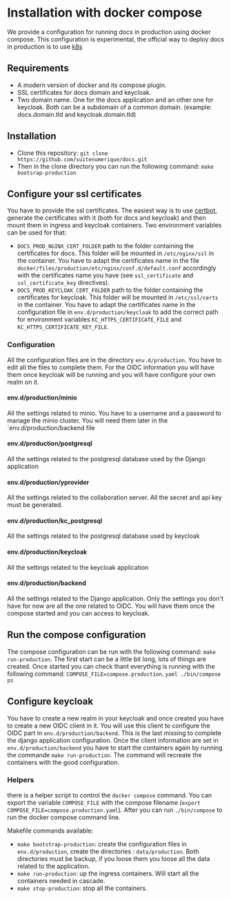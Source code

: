 # Installation with docker compose

We provide a configuration for running docs in production using docker compose. This configuration is experimental, the official way to deploy docs in production is to use [k8s](docs/installation/k8s.md)

## Requirements

- A modern version of docker and its compose plugin.
- SSL certificates for docs domain and keycloak.
- Two domain name. One for the docs application and an other one for keycloak. Both can be a subdomain of a common domain. (example: docs.domain.tld and keycloak.domain.tld)

## Installation

- Clone this repository: `git clone https://github.com/suitenumerique/docs.git`
- Then in the clone directory you can run the following command: `make bootsrap-production`

## Configure your ssl certificates

You have to provide the ssl certificates. The easiest way is to use [certbot](https://certbot.eff.org/), generate the certificates with it (both for docs and keycloak) and then mount them in ingress and keycloak containers. Two environment variables can be used for that: 
- `DOCS_PROD_NGINX_CERT_FOLDER` path to the folder containing the certificates for docs. This folder will be mounted in `/etc/nginx/ssl` in the container. You have to adapt the certificates name in the file `docker/files/production/etc/nginx/conf.d/default.conf` accordingly with the certificates name you have (see `ssl_certificate` and `ssl_certificate_key` directives).
- `DOCS_PROD_KEYCLOAK_CERT_FOLDER` path to the folder containing the certificates for keycloak. This folder will be mounted in `/etc/ssl/certs` in the container. You have to adapt the certificates name in the configuration file in `env.d/production/keycloak` to add the correct path for environment variables `KC_HTTPS_CERTIFICATE_FILE` and `KC_HTTPS_CERTIFICATE_KEY_FILE`.

### Configuration

All the configuration files are in the directory `env.d/production`. You have to edit all the files to complete them. For the OIDC information you will have them once keycloak will be running and you will have configure your own realm on it.

#### env.d/production/minio

All the settings related to minio. You have to a username and a password to manage the minio cluster. You will need them later in the `env.d/production/backend file

#### env.d/production/postgresql

All the settings related to the postgresql database used by the Django application

#### env.d/production/yprovider

All the settings related to the collaboration server. All the secret and api key must be generated.

#### env.d/production/kc_postgresql

All the settings related to the postgresql database used by keycloak

#### env.d/production/keycloak

All the settings related to the keycloak application

#### env.d/production/backend

All the settings related to the Django application. Only the settings you don't have for now are all the one related to OIDC. You will have them once the compose started and you can access to keycloak.

## Run the compose configuration

The compose configuration can be run with the following command: `make run-production`. The first start can be a little bit long, lots of things are created. Once started you can check thant everything is running with the following command: `COMPOSE_FILE=compose.production.yaml ./bin/compose ps`

## Configure keycloak

You have to create a new realm in your keycloak and once created you have to create a new OIDC client in it. You will use this client to configure the OIDC part in `env.d/production/backend`. This is the last missing to complete the django application configuration.
Once the client information are set in `env.d/production/backend` you have to start the containers again by running the commande `make run-production`. The command will recreate the containers with the good configuration.

### Helpers

there is a helper script to control the `docker compose` command. You can export the variable `COMPOSE_FILE` with the compose filename (`export COMPOSE_FILE=compose.production.yaml`). After you can run `./bin/compose` to run the docker compose command line.

Makefile commands available:
- `make bootstrap-production`: create the configuration files in `env.d/production`, create the directories : `data/production`. Both directories must be backup, if you loose them you loose all the data related to the application.
- `make run-production`: up the ingress containers. Will start all the containers needed in cascade.
- `make stop-production`: stop all the containers.
